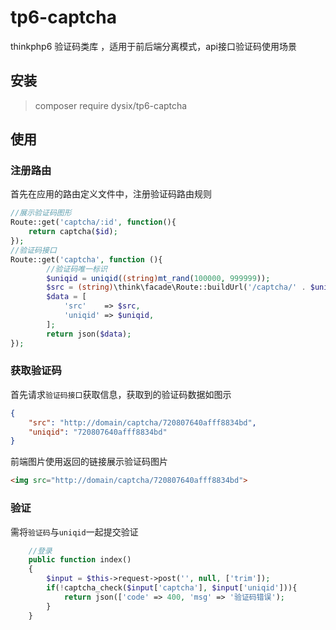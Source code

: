 # tp6-captcha

thinkphp6 验证码类库 ，适用于前后端分离模式，api接口验证码使用场景

## 安装
> composer require dysix/tp6-captcha



## 使用

### 注册路由

首先在应用的路由定义文件中，注册验证码路由规则

~~~php
//展示验证码图形
Route::get('captcha/:id', function(){
    return captcha($id);
});
//验证码接口
Route::get('captcha', function (){
        //验证码唯一标识
        $uniqid = uniqid((string)mt_rand(100000, 999999));
        $src = (string)\think\facade\Route::buildUrl('/captcha/' . $uniqid)->domain(true);
        $data = [
            'src'    => $src,
            'uniqid' => $uniqid,
        ];
        return json($data);
});
~~~

### 获取验证码

首先请求`验证码接口`获取信息，获取到的验证码数据如图示

```json
{
	"src": "http://domain/captcha/720807640afff8834bd",
	"uniqid": "720807640afff8834bd"
}
```

前端图片使用返回的链接展示验证码图片

```html
<img src="http://domain/captcha/720807640afff8834bd">
```

### 验证

需将`验证码`与`uniqid`一起提交验证

~~~php
	//登录
    public function index()
    {
    	$input = $this->request->post('', null, ['trim']);
    	if(!captcha_check($input['captcha'], $input['uniqid'])){
            return json(['code' => 400, 'msg' => '验证码错误');
        }
    }
~~~